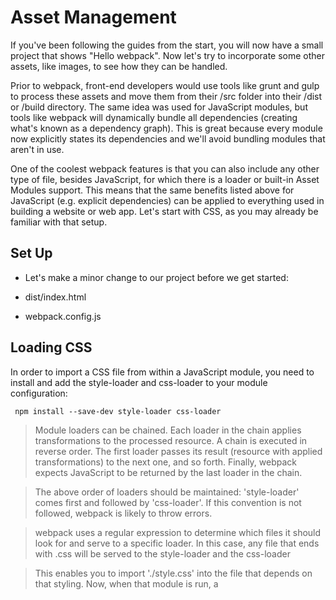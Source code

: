 # Asset Management
If you've been following the guides from the start, you will now have a small project that shows "Hello webpack". Now let's try to incorporate some other assets, like images, to see how they can be handled.

Prior to webpack, front-end developers would use tools like grunt and gulp to process these assets and move them from their /src folder into their /dist or /build directory. The same idea was used for JavaScript modules, but tools like webpack will dynamically bundle all dependencies (creating what's known as a dependency graph). This is great because every module now explicitly states its dependencies and we'll avoid bundling modules that aren't in use.

One of the coolest webpack features is that you can also include any other type of file, besides JavaScript, for which there is a loader or built-in Asset Modules support. This means that the same benefits listed above for JavaScript (e.g. explicit dependencies) can be applied to everything used in building a website or web app. Let's start with CSS, as you may already be familiar with that setup.

## Set Up
- Let's make a minor change to our project before we get started:

- dist/index.html
- webpack.config.js

## Loading CSS
In order to import a CSS file from within a JavaScript module, you need to install and add the style-loader and css-loader to your module configuration:

``` npm install --save-dev style-loader css-loader```

> Module loaders can be chained. Each loader in the chain applies transformations to the processed resource. A chain is executed in reverse order. The first loader passes its result (resource with applied transformations) to the next one, and so forth. Finally, webpack expects JavaScript to be returned by the last loader in the chain.

> The above order of loaders should be maintained: 'style-loader' comes first and followed by 'css-loader'. If this convention is not followed, webpack is likely to throw errors.

> webpack uses a regular expression to determine which files it should look for and serve to a specific loader. In this case, any file that ends with .css will be served to the style-loader and the css-loader

> This enables you to import './style.css' into the file that depends on that styling. Now, when that module is run, a <style> tag with the stringified css will be inserted into the <head> of your html file.

Let's try it out by adding a new style.css file to our project and import it in our index.js:



